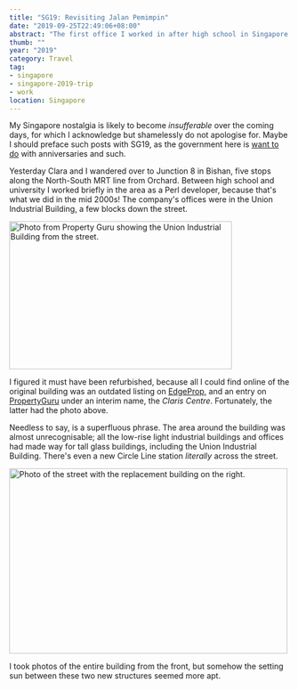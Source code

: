 ```yaml
---
title: "SG19: Revisiting Jalan Pemimpin"
date: "2019-09-25T22:49:06+08:00"
abstract: "The first office I worked in after high school in Singapore. Surprising nobody, it’s gone now!"
thumb: ""
year: "2019"
category: Travel
tag:
- singapore
- singapore-2019-trip
- work
location: Singapore
---
```

My Singapore nostalgia is likely to become *insufferable* over the coming days, for which I acknowledge but shamelessly do not apologise for. Maybe I should preface such posts with SG19, as the government here is [want to do](https://www.sg/SG50 "Singapore 50") with anniversaries and such.

Yesterday Clara and I wandered over to Junction 8 in Bishan, five stops along the North-South MRT line from Orchard. Between high school and university I worked briefly in the area as a Perl developer, because that's what we did in the mid 2000s! The company's offices were in the Union Industrial Building, a few blocks down the street.

<p><img src="https://rubenerd.com/files/2019/union-industrial-building@1x.jpg" srcset="https://rubenerd.com/files/2019/union-industrial-building@1x.jpg 1x, https://rubenerd.com/files/2019/union-industrial-building@2x.jpg 2x" alt="Photo from Property Guru showing the Union Industrial Building from the street." style="width:400px; height:266px;" /></p>

I figured it must have been refurbished, because all I could find online of the original building was an outdated listing on [EdgeProp](https://www.edgeprop.sg/project/non-residential/union-industrial-building-13621), and an entry on [PropertyGuru](https://www.propertyguru.com.sg/project/clarus-centre-20409) under an interim name, the *Claris Centre*. Fortunately, the latter had the photo above.

Needless to say, is a superfluous phrase. The area around the building was almost unrecognisable; all the low-rise light industrial buildings and offices had made way for tall glass buildings, including the Union Industrial Building. There's even a new Circle Line station *literally* across the street.

<p><img src="https://rubenerd.com/files/2019/photo-union-industrial-replacement@1x.jpg" srcset="https://rubenerd.com/files/2019/photo-union-industrial-replacement@1x.jpg 1x, https://rubenerd.com/files/2019/photo-union-industrial-replacement@2x.jpg 2x" alt="Photo of the street with the replacement building on the right." style="width:500px; height:333px;" /></p>

I took photos of the entire building from the front, but somehow the setting sun between these two new structures seemed more apt.

